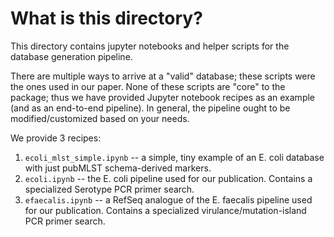 # What is this directory?

This directory contains jupyter notebooks and helper scripts for the database generation pipeline.

There are multiple ways to arrive at a "valid" database; these scripts were the ones used in our paper.
None of these scripts are "core" to the package; thus we have provided Jupyter notebook recipes as an example (and as an end-to-end pipeline).
In general, the pipeline ought to be modified/customized based on your needs.

We provide 3 recipes:

1) `ecoli_mlst_simple.ipynb` -- a simple, tiny example of an E. coli database with just pubMLST schema-derived markers.
2) `ecoli.ipynb` -- the E. coli pipeline used for our publication. Contains a specialized Serotype PCR primer search.
3) `efaecalis.ipynb` -- a RefSeq analogue of the E. faecalis pipeline used for our publication. Contains a specialized virulance/mutation-island PCR primer search.
